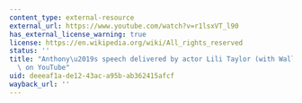 ```yaml
---
content_type: external-resource
external_url: https://www.youtube.com/watch?v=r1lsxVT_l90
has_external_license_warning: true
license: https://en.wikipedia.org/wiki/All_rights_reserved
status: ''
title: "Anthony\u2019s speech delivered by actor Lili Taylor (with Wallace Shawn)\
  \ on YouTube"
uid: deeeaf1a-de12-43ac-a95b-ab362415afcf
wayback_url: ''
---
```

